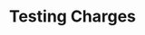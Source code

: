 ---
title: Testing Charges
lastmod: 2019-02-27T09:32:30-07:00
draft: false
description: Using a mock credit card to test charges
weight: 19
emoji: 💸
vimeo: 320658978
---